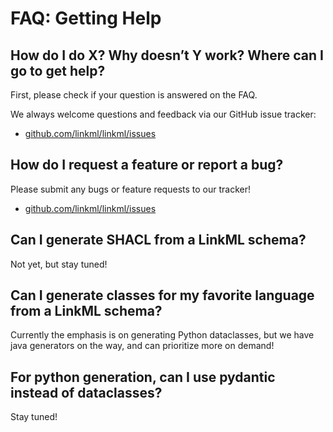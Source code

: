 # FAQ: Getting Help

## How do I do X? Why doesn’t Y work? Where can I go to get help?

First, please check if your question is answered on the FAQ.

We always welcome questions and feedback via our GitHub issue tracker:

 * [github.com/linkml/linkml/issues](https://github.com/linkml/linkml/issues)

## How do I request a feature or report a bug?

Please submit any bugs or feature requests to our tracker!

 * [github.com/linkml/linkml/issues](https://github.com/linkml/linkml/issues)

## Can I generate SHACL from a LinkML schema?

Not yet, but stay tuned!

## Can I generate classes for my favorite language from a LinkML schema?

Currently the emphasis is on generating Python dataclasses, but we
have java generators on the way, and can prioritize more on demand!

## For python generation, can I use pydantic instead of dataclasses?

Stay tuned!



